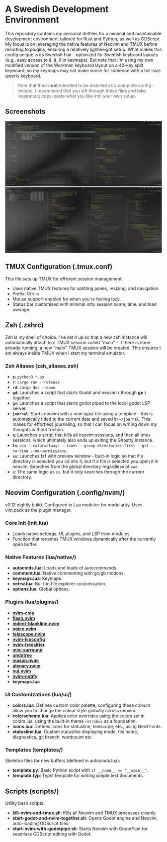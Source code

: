 # A Swedish Development Environment

This repository contains my personal dotfiles for a minimal and maintainable development environment tailored for Rust and Python, as well as GDScript. My focus is on leveraging the native features of Neovim and TMUX before resorting to plugins, ensuring a relatively lightweight setup.
What makes this config unique is its Swedish flair—optimized for Swedish keyboard layouts (e.g., easy access to å, ä, ö in keymaps). But note that I'm using my own modified version of the Workman keyboard layout on a 42-key split keyboard, so my keymaps may not make sense for someone with a full-size qwerty keyboard.

> Note that this is **not** intended to be installed as a complete config - instead, I recommend that you sift through these files and take inspiration; copy-paste what you like into your own setup.

## Screenshots
![2](screenshots/2.png)
![3](screenshots/3.png)

## TMUX Configuration (.tmux.conf)

This file sets up TMUX for efficient session management.
- Uses native TMUX features for splitting panes, resizing, and navigation.
- Prefix: Ctrl-a
- Mouse support enabled for when you're feeling lazy.
- Status bar customized with minimal info: session name, time, and load average.

## Zsh (.zshrc)

Zsh is my shell of choice. I've set it up so that a new zsh instance will automatically attach to a TMUX session called "main" - if there is none already running, a new "main" TMUX session will be created. This ensures I am always inside TMUX when I start my terminal emulator.

### Zsh Aliases (zsh_aliases.zsh)
- **`p`**: `python3 *.py`
- **`r`**: `cargo run --release`
- **`rd`**: `cargo doc --open`
- **`gd`**: Launches a script that starts Godot and neovim ( through **gv** ) together.
- **`gv`**: Launches a script that starts godot piped to the local godot LSP server.
- **`journal`**: Starts neovim with a new typst file using a template - this is automatically titled to the current date and saved in `~/journal`. This makes for effortless journaling, so that I can focus on writing down my thoughts without friction.
- **`q`**: Launches a script that kills all neovim sessions, and then all tmux sessions, which ultimately also ends up exiting the Ghostty instance.
- **`ls`**: `eza --color=always --icons --group-directories-first --git --no-time --no-permissions`
- **`ss`**: Launches fzf with preview window - built-in logic so that if a directory is selected you cd into it, but if a file is selected you open it in neovim. Searches from the global directory regardless of `cwd`.
- **`s`**: The same logic as `ss`, but it only searches through the current directory.

## Neovim Configuration (.config/nvim/)

v0.12 nightly build. Configured in Lua modules for modularity. Uses vim.pack as the plugin manager.
### Core Init (init.lua)
- Loads native settings, UI, plugins, and LSP from modules.
- Function that renames TMUX windows dynamically after the currently open buffer.

### Native Features (lua/native/)

- **autocmds.lua**: Loads and loads of autocommands.
- **comment.lua**: Native commenting with gc/gb motions.
- **keymaps.lua**: Keymaps.
- **netrw.lua**: Built-in file explorer customization.
- **options.lua**: Global options.

### Plugins (lua/plugins/)

- [**nvim-cmp**](https://dotfyle.com/plugins/hrsh7th/nvim-cmp)
- [**flash.nvim**](https://dotfyle.com/plugins/folke/flash.nvim)
- [**indent-blankline.nvim**](https://dotfyle.com/plugins/lukas-reineke/indent-blankline.nvim)
- [**noice.nvim**](https://dotfyle.com/plugins/folke/noice.nvim)
- [**telescope.nvim**](https://dotfyle.com/plugins/nvim-telescope/telescope.nvim)
- [**nvim-lspconfig**](https://dotfyle.com/plugins/neovim/nvim-lspconfig)
- [**nvim-treesitter**](https://dotfyle.com/plugins/nvim-treesitter/nvim-treesitter)
- [**mini.surround**](https://dotfyle.com/plugins/echasnovski/mini.surround)
- [**undotree**](https://github.com/mbbill/undotree)
- [**mason.nvim**](https://dotfyle.com/plugins/williamboman/mason.nvim)
- [**plenary.nvim**](https://dotfyle.com/plugins/nvim-lua/plenary.nvim)
- [**nui.nvim**](https://dotfyle.com/plugins/MunifTanjim/nui.nvim)
- [**nvim-notify**](https://dotfyle.com/plugins/rcarriga/nvim-notify)
- **keymaps.lua**

### UI Customizations (lua/ui/)

- **colors.lua**: Defines custom color palette, configuring these colours allow you to change the colour style globally across neovim.
- **colorscheme.lua**: Applies color overrides using the colors set in colors.lua, using the built-in theme `retrobox` as a foundation.
- **icons.lua**: Defines icons for statusline, telescope, etc., using Nerd Fonts.
- **statusline.lua**: Custom statusline displaying mode, file name, diagnostics, git branch, wordcount etc.

### Templates (templates/)

Skeleton files for new buffers (defined in autocmds.lua):
- **template.py**: Basic Python script with `if __name__ == "__main__"`.
- **template.typ**: Typst template for writing simple text documents.

## Scripts (scripts/)

Utility bash scripts:
- **kill-nvim-and-tmux.sh**: Kills all Neovim and TMUX processes cleanly.
- **start-godot-and-nvim-together.sh**: Opens Godot engine and Neovim, auto-loading GDScript files.
- **start-nvim-with-godotpipe.sh**: Starts Neovim with GodotPipe for seamless GDScript editing with Godot.
